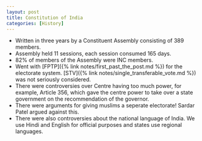 ```yaml
---
layout: post
title: Constitution of India
categories: [History]
---
```


* Written in three years by a Constituent Assembly consisting of 389 members.
* Assembly held 11 sessions, each session consumed 165 days.
* 82% of members of the Assembly were INC members.
* Went with [FPTP]({% link notes/first_past_the_post.md %}) for the electorate system. [STV]({% link notes/single_transferable_vote.md %}) was not seriously considered.
* There were controversies over Centre having too much power, for example, Article 356, which gave
the centre power to take over a state government on the recommendation of the governor.
* There were arguments for giving muslims a seperate electorate! Sardar Patel argued against this.
* There were also controversies about the national language of India. We use Hindi and English for official purposes and states use regional languages.
